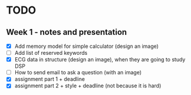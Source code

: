 # TODO

## Week 1 - notes and presentation

- [x] Add memory model for simple calculator (design an image)
- [ ] Add list of reserved keywords
- [x] ECG data in structure (design an image), when they are going to study DSP
- [ ] How to send email to ask a question (with an image)
- [x] assignment part 1 + deadline
- [x] assignment part 2 + style + deadline (not because it is hard)
